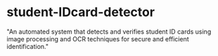 # student-IDcard-detector
"An automated system that detects and verifies student ID cards using image processing and OCR techniques for secure and efficient identification."

